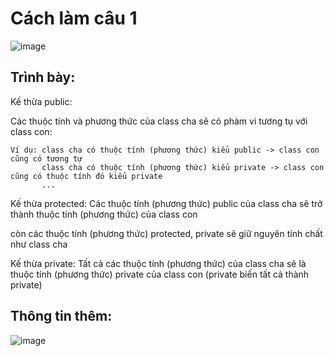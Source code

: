 # Cách làm câu 1

![image](https://user-images.githubusercontent.com/88520787/169349217-a5b9151a-ee51-4563-9083-55c3f1f974a3.png)

## Trình bày:

Kế thừa public: 

  Các thuộc tính và phương thức của class cha sẽ có phàm vi tương tụ với class con:
  
    Ví dụ: class cha có thuộc tính (phương thức) kiểu public -> class con cũng có tương tự
           class cha có thuộc tính (phương thức) kiểu private -> class con cũng có thuộc tính đó kiểu private
           ...
Kế thừa protected:
  Các thuộc tính (phương thức) public của class cha sẽ trở thành thuộc tính (phương thức) của class con
  
  còn các thuộc tính (phương thức) protected, private sẽ giữ nguyên tính chất như class cha
  
Kế thừa private:
   Tất cả các thuộc tính (phương thức) của class cha sẽ là thuộc tính (phương thức) private của class con
   (private biến tất cả thành private)
   
 ## Thông tin thêm:
 
![image](https://user-images.githubusercontent.com/88520787/169349328-4d073e8d-084a-4c5d-b66e-42cd6be9233d.png)

